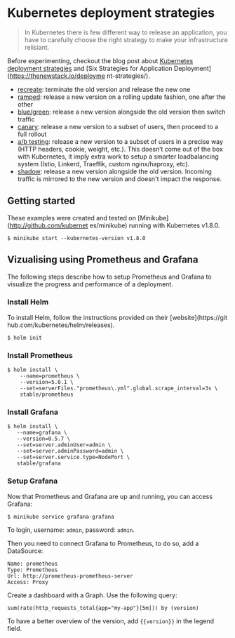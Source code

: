 Kubernetes deployment strategies
================================

> In Kubernetes there is few different way to release an application, you have
to carefully choose the right strategy to make your infrastructure relisiant.

Before experimenting, checkout the blog post about [Kubernetes deployment
strategies](https://container-solutions.com/kubernetes-deployment-strategies/)
and [Six Strategies for Application Deployment](https://thenewstack.io/deployme
nt-strategies/).

- [recreate](recreate/README.md): terminate the old version and release the new
  one
- [ramped](recreate/README.md): release a new version on a rolling update
  fashion, one after the other
- [blue/green](recreate/README.md): release a new version alongside the old
  version then switch traffic
- [canary](recreate/README.md): release a new version to a subset of users, then
  proceed to a full rollout
- [a/b testing](recreate/README.md): release a new version to a subset of users
  in a precise way (HTTP headers, cookie, weight, etc.). This doesn’t come out
  of the box with Kubernetes, it imply extra work to setup a smarter
  loadbalancing system (Istio, Linkerd, Traeffik, custom nginx/haproxy, etc).
- [shadow](recreate/README.md): release a new version alongside the old version.
  Incoming traffic is mirrored to the new version and doesn't impact the
  response.

## Getting started

These examples were created and tested on [Minikube](http://github.com/kubernet
es/minikube) running with Kubernetes v1.8.0.

```
$ minikube start --kubernetes-version v1.8.0
```


## Vizualising using Prometheus and Grafana

The following steps describe how to setup Prometheus and Grafana to visualize
the progress and performance of a deployment.

### Install Helm

To install Helm, follow the instructions provided on their [website](https://git
hub.com/kubernetes/helm/releases).

```
$ helm init
```

### Install Prometheus

```
$ helm install \
    --name=prometheus \
    --version=5.0.1 \
    --set=serverFiles."prometheus\.yml".global.scrape_interval=3s \
    stable/prometheus
```

### Install Grafana

```
$ helm install \
   --name=grafana \
   --version=0.5.7 \
   --set=server.adminUser=admin \
   --set=server.adminPassword=admin \
   --set=server.service.type=NodePort \
   stable/grafana
```

### Setup Grafana

Now that Prometheus and Grafana are up and running, you can access Grafana:

```
$ minikube service grafana-grafana
```

To login, username: `admin`, password: `admin`.

Then you need to connect Grafana to Prometheus, to do so, add a DataSource:

```
Name: prometheus
Type: Prometheus
Url: http://prometheus-prometheus-server
Access: Proxy
```

Create a dashboard with a Graph. Use the following query:

```
sum(rate(http_requests_total{app="my-app"}[5m])) by (version)
```

To have a better overview of the version, add `{{version}}` in the legend field.

